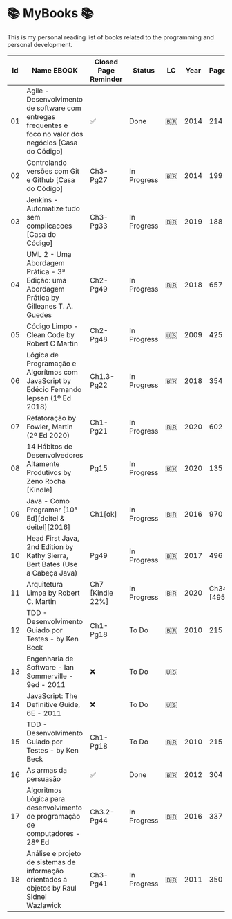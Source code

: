 # 📚 MyBooks 📚

This is my personal reading list of books related to the programming and personal development.

| Id  | Name EBOOK | Closed Page Reminder | Status | LC  | Year | Pages | Link  | 
| --- | ---------- | -------------------- | ------ | --- | ---- | ----- | ----- | 
| 01 | Agile - Desenvolvimento de software com entregas frequentes e foco no valor dos negócios [Casa do Código] | ✅  | Done | 🇧🇷 | 2014 | 214 | [Link](https://www.amazon.com.br/Agile-Desenvolvimento-software-entregas-frequentes-ebook/dp/B00VABA98G) | 
| 02  | Controlando versões com Git e Github [Casa do Código] | Ch3-Pg27 | In Progress | 🇧🇷  | 2014 | 199   | [Link](https://www.amazon.com.br/Controlando-Vers%C3%B5es-com-Git-GitHub/dp/8566250532)  |
| 03  | Jenkins - Automatize tudo sem complicacoes [Casa do Código]   | Ch3-Pg33   | In Progress | 🇧🇷  | 2019 | 188   | [Link](https://www.casadocodigo.com.br/products/livro-jenkins) |
| 04  | UML 2 - Uma Abordagem Prática - 3ª Edição: uma Abordagem Prática by Gilleanes T. A. Guedes  | Ch2-Pg49  | In Progress | 🇧🇷  | 2018 | 657 | [Link](https://www.amazon.com.br/UML-2-Uma-Abordagem-Pr%C3%A1tica/dp/8575226460) |
| 05  | Código Limpo - Clean Code by Robert C Martin   | Ch2-Pg48 | In Progress   | 🇺🇸  | 2009 | 425   | [Link](https://www.amazon.com.br/C%C3%B3digo-limpo-Robert-C-Martin/dp/8576082675/)  |
| 06 | Lógica de Programação e Algorítmos com JavaScript by Edécio Fernando Iepsen (1º Ed 2018)  | Ch1.3-Pg22 | In Progress  | 🇧🇷  | 2018 | 354  | [Link](https://www.amazon.com.br/L%C3%B3gica-Programa%C3%A7%C3%A3o-Algoritmos-com-JavaScript-ebook/dp/B09VR2SVR7/) |
| 07 | Refatoração by Fowler, Martin (2º Ed 2020) | Ch1-Pg21 | In Progress | 🇧🇷  | 2020 |  602 | [Link](https://www.amazon.com.br/Refatora%C3%A7%C3%A3o-Aperfei%C3%A7oando-design-c%C3%B3digos-existentes-ebook/dp/B087N8LKYB) |
| 08  | 14 Hábitos de Desenvolvedores Altamente Produtivos by Zeno Rocha [Kindle] | Pg15 | In Progress | 🇧🇷  | 2020 | 135   | [Link](https://www.amazon.com.br/14-H%C3%A1bitos-de-Desenvolvedores-Altamente-Produtivos/dp/B08BF7PZZX/) |
| 09  | Java - Como Programar [10ª Ed][deitel & deitel][2016]  | Ch1[ok]  | In Progress | 🇧🇷  | 2016 | 970   | [Link](https://www.amazon.com.br/Java%C2%AE-como-programar-Paul-Deitel/dp/8543004799)     |
| 10  |  Head First Java, 2nd Edition by Kathy Sierra, Bert Bates (Use a Cabeça Java)  | Pg49  | In Progress | 🇧🇷  | 2017 | 496  | [Link](https://www.amazon.com.br/Use-cabe%C3%A7a-Java-Bert-Bates/dp/8576081733)     |
| 11  | Arquitetura Limpa by Robert C. Martin | Ch7 [Kindle 22%]  | In Progress | 🇧🇷  | 2020 | Ch34 [495] | [Link](https://www.amazon.com.br/Arquitetura-Limpa-artes%C3%A3o-estrutura-software-ebook/dp/B085PP6Y8P/)     |
| 12 | TDD - Desenvolvimento Guiado por Testes - by Ken Beck | Ch1-Pg18  | To Do | 🇧🇷  | 2010 | 215   | [Link](https://#)  |
| 13  | Engenharia de Software - Ian Sommerville - 9ed - 2011                                    | ❌  | To Do       | 🇺🇸  |
| 14  | JavaScript: The Definitive Guide, 6E - 2011                                              | ❌  | To Do       | 🇺🇸  |
| 15 | TDD - Desenvolvimento Guiado por Testes - by Ken Beck | Ch1-Pg18  | To Do | 🇧🇷  | 2010 | 215   | [Link](https://#)  |
| 16 | As armas da persuasão |  ✅  | Done | 🇧🇷  | 2012  | 304   | [Link](https://www.amazon.com.br/As-armas-persuas%C3%A3o-Robert-Cialdini/dp/8575428098)  |
| 17 | Algoritmos Lógica para desenvolvimento de programação de computadores - 28º Ed |  Ch3.2-Pg44 | In Progress | 🇧🇷  | 2016  | 337  | [Link](https://www.amazon.com.br/Algoritmos-L%C3%B3gica-Desenvolvimento-Programa%C3%A7%C3%A3o-Computadores/dp/8536517476)  |
| 18 | Análise e projeto de sistemas de informação orientados a objetos by Raul Sidnei Wazlawick |  Ch3-Pg41 | In Progress | 🇧🇷  | 2011  | 350  | [Link](https://www.amazon.com.br/An%C3%A1lises-Projetos-Sistemas-Informa%C3%A7%C3%A3o-Orientados/dp/8535239162)  |
